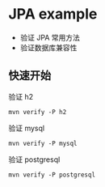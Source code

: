# JPA example

* 验证 JPA 常用方法
* 验证数据库兼容性

## 快速开始

验证 h2
```
mvn verify -P h2
```

验证 mysql

```
mvn verify -P mysql
```

验证 postgresql

```
mvn verify -P postgresql
```
